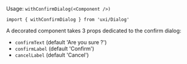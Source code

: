 Usage: `withConfirmDialog(<Component />)`

```
import { withConfirmDialog } from 'uxi/Dialog'
```

A decorated component takes 3 props dedicated to the confirm dialog:
- `confirmText` (default 'Are you sure ?')
- `confirmLabel` (default 'Confirm')
- `cancelLabel` (default 'Cancel')

